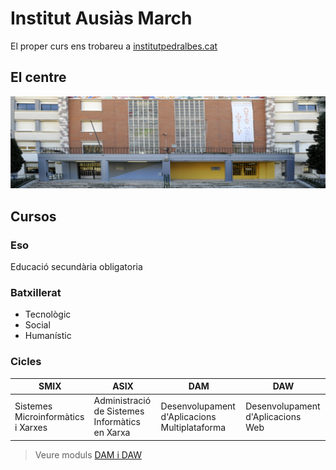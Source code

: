# Institut Ausiàs March 
El proper curs ens trobareu a [institutpedralbes.cat](http://www.institutpedralbes.cat/)
## El centre
![Institut Ausiàs March](img/centre.jpg "Institut Ausiàs March")
## Cursos
### Eso
Educació secundària obligatoria
### Batxillerat
* Tecnològic
* Social
* Humanístic
### Cicles
SMIX | ASIX | DAM | DAW
------------- | ------------- | ------------- | -------------
Sistemes Microinformàtics i Xarxes | Administració de Sistemes Informàtics en Xarxa |  Desenvolupament d'Aplicacions Multiplataforma | Desenvolupament d'Aplicacions Web

> Veure moduls [DAM i DAW](asignatures.md)